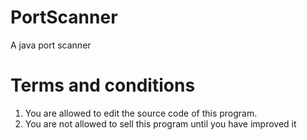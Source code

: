 # PortScanner
A java port scanner

# Terms and conditions
1) You are allowed to edit the source code of this program.
2) You are not allowed to sell this program until you have improved it
